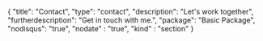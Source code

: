 {
	"title": "Contact",
	"type": "contact",
	"description": "Let's work together",
	"furtherdescription": "Get in touch with me.",
	"package": "Basic Package",
	"nodisqus": "true",
	"nodate" : "true",
	"kind" : "section"
}